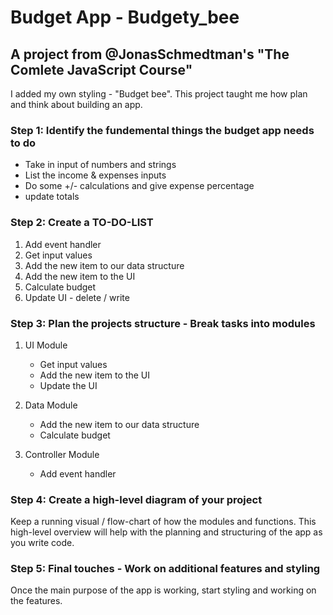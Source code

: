 # Budget App - Budgety_bee

## A project from @JonasSchmedtman's "The Comlete JavaScript Course"

I added my own styling - "Budget bee". This project taught me how plan and think about building an app.

### Step 1: Identify the fundemental things the budget app needs to do

- Take in input of numbers and strings
- List the income & expenses inputs
- Do some +/- calculations and give expense percentage
- update totals

### Step 2: Create a TO-DO-LIST

1. Add event handler
2. Get input values
3. Add the new item to our data structure
4. Add the new item to the UI
5. Calculate budget
6. Update UI - delete / write

### Step 3: Plan the projects structure - Break tasks into modules

1. UI Module

   - Get input values
   - Add the new item to the UI
   - Update the UI

2. Data Module

   - Add the new item to our data structure
   - Calculate budget

3. Controller Module
   - Add event handler

### Step 4: Create a high-level diagram of your project

Keep a running visual / flow-chart of how the modules and functions. This high-level overview will help with the planning and structuring of the app as you write code.

### Step 5: Final touches - Work on additional features and styling

Once the main purpose of the app is working, start styling and working on the features.
